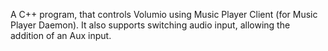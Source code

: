 A C++ program, that controls Volumio using Music Player Client (for Music Player Daemon). It also supports switching audio input, allowing the addition of an Aux input.